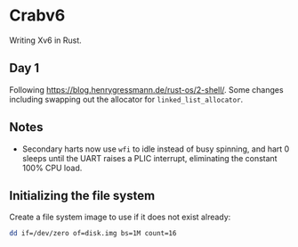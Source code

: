 # Crabv6

Writing Xv6 in Rust.

## Day 1

Following https://blog.henrygressmann.de/rust-os/2-shell/. Some changes
including swapping out the allocator for `linked_list_allocator`.

## Notes

- Secondary harts now use `wfi` to idle instead of busy spinning, and
  hart 0 sleeps until the UART raises a PLIC interrupt, eliminating the
  constant 100% CPU load.

## Initializing the file system

Create a file system image to use if it does not exist already:

```sh
dd if=/dev/zero of=disk.img bs=1M count=16
```
